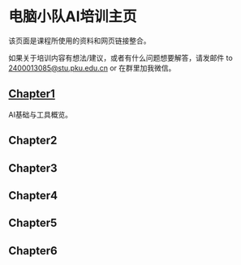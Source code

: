 # 电脑小队AI培训主页

该页面是课程所使用的资料和网页链接整合。

如果关于培训内容有想法/建议，或者有什么问题想要解答，请发邮件 to 2400013085@stu.pku.edu.cn or 在群里加我微信。

## [Chapter1](https://lh314-pku.github.io/training/Chapter1)

AI基础与工具概览。

## Chapter2

## Chapter3

## Chapter4

## Chapter5

## Chapter6
